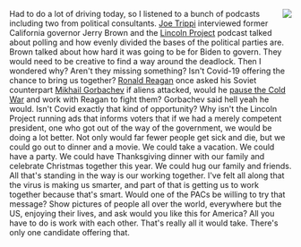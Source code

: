 <img src="http://scripting.com/images/2020/09/01/bidenHarris.png" border="0" align="right">Had to do a lot of driving today, so I listened to a bunch of podcasts including two from political consultants. <a href="https://podcasts.apple.com/us/podcast/gov-jerry-brown-on-how-to-save-our-democracy-and-planet/id1523896927?i=1000489608055">Joe Trippi</a> interviewed former California governor Jerry Brown and the <a href="https://podcasts.apple.com/us/podcast/land-of-unrest/id1514968525?i=1000489728138">Lincoln Project</a> podcast talked about polling and how evenly divided the bases of the political parties are. Brown talked about how hard it was going to be for Biden to govern. They would need to be creative to find a way around the deadlock. Then I wondered why? Aren't they missing something? Isn't Covid-19 offering the chance to bring us together? <a href="https://en.wikipedia.org/wiki/Ronald_Reagan">Ronald Reagan</a> once asked his Soviet counterpart <a href="https://en.wikipedia.org/wiki/Mikhail_Gorbachev">Mikhail Gorbachev</a> if aliens attacked, would he <a href="https://www.smithsonianmag.com/smart-news/reagan-and-gorbachev-agreed-pause-cold-war-case-alien-invasion-180957402/">pause the Cold War</a> and work with Reagan to fight them? Gorbachev said hell yeah he would. Isn't Covid exactly that kind of opportunity? Why isn't the Lincoln Project running ads that informs voters that if we had a merely competent president, one who got out of the way of the government, we would be doing a lot better. Not only would far fewer people get sick and die, but we could go out to dinner and a movie. We could take a vacation. We could have a party. We could have Thanksgiving dinner with our family and celebrate Christmas together this year. We could hug our family and friends. All that's standing in the way is our working together. I've felt all along that the virus is making us smarter, and part of that is getting us to work together because that's smart. Would one of the PACs be willing to try that message? Show pictures of people all over the world, everywhere but the US, enjoying their lives, and ask would you like this for America? All you have to do is work with each other. That's really all it would take. There's only one candidate offering that. 
